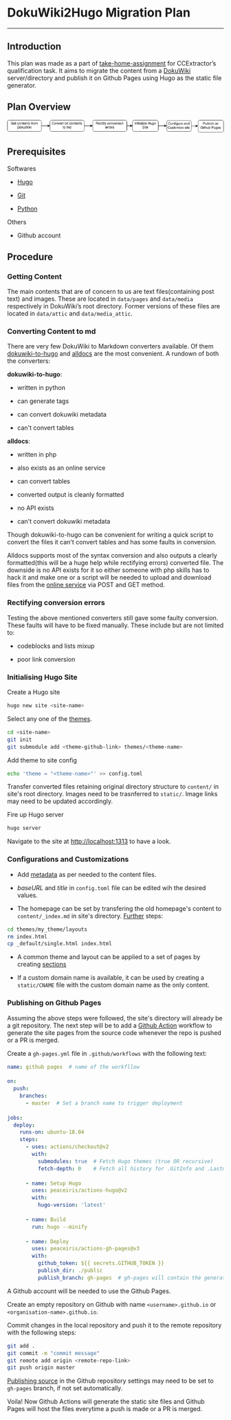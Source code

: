 # DokuWiki2Hugo Migration Plan

---

## Introduction

This plan was made as a part of [take-home-assignment](https://www.ccextractor.org/public:gsoc:takehome) for CCExtractor’s qualification task. It aims to migrate the content from a [DokuWiki](https://www.dokuwiki.org/dokuwiki) server/directory and publish it on Github Pages using Hugo as the static file generator.

## Plan Overview

![Plan](plan.png)

## Prerequisites

Softwares

- [Hugo](https://gohugo.io/getting-started/installing/)

- [Git](https://git-scm.com/downloads)

- [Python](https://www.python.org/downloads/)

Others

- Github account

## Procedure

### Getting Content

The main contents that are of concern to us are text files(containing post text) and images. These are located in ```data/pages``` and ```data/media``` respectively in DokuWiki’s root directory. Former versions of these files are located in ```data/attic``` and ```data/media_attic```.

### Converting Content to md

There are very few DokuWiki to Markdown converters available. Of them [dokuwiki-to-hugo](https://github.com/wgroeneveld/dokuwiki-to-hugo) and [alldocs](https://github.com/ueberdosis/alldocs.app) are the most convenient. A rundown of both the converters:

**dokuwiki-to-hugo**:

- written in python

- can generate tags

- can convert dokuwiki metadata

- can't convert tables

**alldocs**:

- written in php

- also exists as an online service

- can convert tables

- converted output is cleanly formatted

- no API exists

- can't convert dokuwiki metadata

Though dokuwiki-to-hugo can be convenient for writing a quick script to convert the files it can't convert tables and has some faults in conversion. 

Alldocs supports most of the syntax conversion and also outputs a clearly formatted(this will be a huge help while rectifying errors) converted file. The downside is no API exists for it so either someone with php skills has to hack it and make one or a script will be needed to upload and download files from the [online service](https://alldocs.app/) via POST and GET method.

### Rectifying conversion errors

Testing the above mentioned converters still gave some faulty conversion. These faults will have to be fixed manually. These include but are not limited to:

- codeblocks and lists mixup

- poor link conversion

### Initialising Hugo Site

Create a Hugo site

```bash
hugo new site <site-name>
```

Select any one of the [themes](https://themes.gohugo.io/).

```bash
cd <site-name>
git init
git submodule add <theme-github-link> themes/<theme-name>
```

Add theme to site config

```bash
echo 'theme = "<theme-name>"' >> config.toml
```

Transfer converted files retaining original directory structure to ```content/``` in site's root directory. Images need to be trasnferred to ```static/```. Image links may need to be updated accordingly.

Fire up Hugo server

```bash
hugo server
```

Navigate to the site at [http://localhost:1313](http://localhost:1313) to have a look.

### Configurations and Customizations

- Add [metadata](https://gohugo.io/content-management/front-matter/) as per needed to the content files.

- *baseURL* and *title* in ```config.toml``` file can be edited wih the desired values.

- The homepage can be set by transfering the old homepage's content to ```content/_index.md``` in site's directory. [Further](https://timhilliard.com/blog/static-home-page-in-hugo/) steps:

```bash
cd themes/my_theme/layouts
rm index.html
cp _default/single.html index.html
```

- A common theme and layout can be applied to a set of pages by creating [sections](https://gohugo.io/content-management/sections/)

- If a custom domain name is available, it can be used by creating a `static/CNAME` file with the custom domain name as the only content.

### Publishing on Github Pages

Assuming the above steps were followed, the site's directory will already be a git repository. The next step will be to add a [Github Action](https://github.com/peaceiris/actions-gh-pages) workflow to generate the site pages from the source code whenever the repo is pushed or a PR is merged.

Create a ```gh-pages.yml``` file in ```.github/workflows``` with the following text:

```yaml
name: github pages  # name of the workfllow

on:
  push:
    branches:
      - master  # Set a branch name to trigger deployment

jobs:
  deploy:
    runs-on: ubuntu-18.04
    steps:
      - uses: actions/checkout@v2
        with:
          submodules: true  # Fetch Hugo themes (true OR recursive)
          fetch-depth: 0    # Fetch all history for .GitInfo and .Lastmod

      - name: Setup Hugo
        uses: peaceiris/actions-hugo@v2
        with:
          hugo-version: 'latest'

      - name: Build
        run: hugo --minify

      - name: Deploy
        uses: peaceiris/actions-gh-pages@v3
        with:
          github_token: ${{ secrets.GITHUB_TOKEN }}
          publish_dir: ./public
          publish_branch: gh-pages  # gh-pages will contain the generated files
```

A Github account will be needed to use the Github Pages.

Create an empty repository on Github with name ```<username>.github.io``` or ```<organisation-name>.github.io```.

Commit changes in the local repository and push it to the remote repository with the following steps:

```bash
git add .
git commit -m "commit message"
git remote add origin <remote-repo-link>
git push origin master
```

[Publishing source](https://docs.github.com/en/github/working-with-github-pages/configuring-a-publishing-source-for-your-github-pages-site) in the Github repository settings may need to be set to ```gh-pages``` branch, if not set automatically.

Voila! Now Github Actions will generate the static site files and Github Pages will host the files everytime a push is made or a PR is merged.
